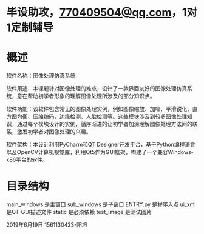 # 毕设助攻，770409504@qq.com，1对1定制辅导

# 概述

软件名称：图像处理仿真系统

软件用途：本课题针对图像处理的难点，设计了一款界面友好的图像处理仿真系统，意在帮助初学者形象的理解图像处理所涉及的部分知识点。

软件功能：该软件包含常见的图像处理实例，例如图像缩放、加噪、平滑锐化、直方图均衡、压缩编码，边缘检测、人脸检测等。这些模块涉及到较多图像处理知识，通过每个模块设计的实例，循序渐进的让初学者加深理解图像处理方法间的联系，激发初学者对图像处理的兴趣。

软件架构：本设计利用PyCharm和QT Designer开发平台，基于Python编程语言以及OpenCV计算机视觉库，利用Qt5作为GUI框架，构建了一个兼容Windows-x86平台的软件。



# 目录结构

main_windows 是主窗口
sub_windows 是子窗口
ENTRY.py 是程序入点
ui_xml 是QT-GUI描述文件
static 是必须依赖
test_image 是测试图片

2019年6月19日
1561130423-阳旭
